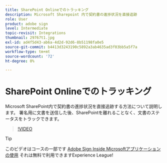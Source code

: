```yaml
---
title: SharePoint Onlineでのトラッキング
description: Microsoft Sharepoint 内で契約書の進捗状況を直接追跡
role: User
product: adobe sign
level: Intermediate
topic-revisit: Integrations
thumbnail: 29767t1.jpg
exl-id: ad4f5d43-ab6a-4d2d-92d6-8b51198fa0e5
source-git-commit: b4413d3243190c5892a3ab4635ad3f03bb5a5f7a
workflow-type: tm+mt
source-wordcount: '72'
ht-degree: 0%

---
```


# SharePoint Onlineでのトラッキング

Microsoft SharePoint内で契約書の進捗状況を直接追跡する方法について説明します。 署名用に文書を送信した後、SharePointを離れることなく、文書のステータスをトラックできます。

>[!VIDEO](https://video.tv.adobe.com/v/29767t1?hidetitle=true)

>[!TIP]
>
>このビデオはコースの一部です [Adobe Sign Inside Microsoftアプリケーションの使用](https://experienceleague.adobe.com/?recommended=Sign-U-1-2020.2) それは無料で利用できますExperience League!
